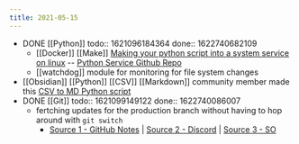 ```yaml
---
title: 2021-05-15
---
```


- DONE [[Python]]
  todo:: 1621096184364
  done:: 1622740682109
	- [[Docker]] [[Make]] [Making your python script into a system service on linux](https://python.plainenglish.io/turning-your-python-script-into-a-real-program-cb702e16ed02) -- [Python Service Github Repo](https://github.com/adamcyber1/mypythonservice)
	- [[watchdog]] module for monitoring for file system changes
- [[Obsidian]] [[Python]] [[CSV]] [[Markdown]] community member made this [CSV to MD Python script](https://github.com/kometenstaub/csv-to-md)
- DONE [[Git]]
  todo:: 1621099149122
  done:: 1622740086007
	- fertching updates for the production branch without having to hop around with `git switch`
		- [Source 1 - GitHub Notes](https://github.com/ebouchut/learn-git/wiki/Branch#merge-a-branch-without-doing-a-git-checkout-beforehand) | [Source 2 - Discord](https://discord.com/channels/737199036817342466/737199948910690344/843161442299674634) | [Source 3 - SO](https://stackoverflow.com/questions/3216360/merge-update-and-pull-git-branches-without-using-checkouts/17722977#17722977)